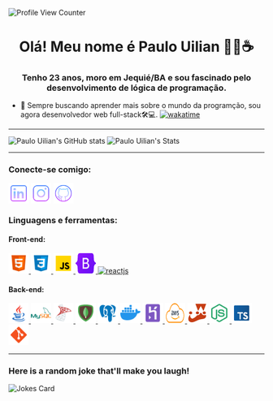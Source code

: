 ![Profile View Counter](https://komarev.com/ghpvc/?username=WillianBL99)
<h1 align="center">Olá! Meu nome é Paulo Uilian 👨‍💻☕</h1> 

<h3 align="center">Tenho 23 anos, moro em Jequié/BA e sou fascinado pelo desenvolvimento de lógica de programação.</h3>

- 📖 Sempre buscando aprender mais sobre o mundo da programção, sou agora desenvolvedor web full-stack🛠️💻.
[![wakatime](https://wakatime.com/badge/user/ea37d403-453f-4319-bd0c-77e54bb1318a.svg)](https://wakatime.com/@ea37d403-453f-4319-bd0c-77e54bb1318a)


***

 <img height="205px" src="https://github-readme-stats-beryl.vercel.app/api?username=WillianBL99&theme=tokyonight&show_icons=true" alt="Paulo Uilian's GitHub stats"><img>
 <img height="205px" src="https://github-readme-stats-beryl.vercel.app/api/top-langs/?username=WillianBL99&theme=tokyonight" alt="Paulo Uilian's Stats" ><img>

***

<h3 align="left">Conecte-se comigo:</h3>
<p align="left">
<a href="https://www.linkedin.com/in/paulo-uilian/" target="blank"><img align="center" src="./icons/linkedin.png" alt="paulouilian1b80b41b3" height="40" width="40" /></a>
<a href="https://www.instagram.com/willianlago" target="blank"><img align="center" src="./icons/instagram.png" alt="willianlago" height="40" width="40" /></a>
<a href="https://github.com/WillianBL99" target="blank"><img align="center" src="./icons/github.png" alt="willianlago" height="40" width="40" /></a>
</p>

<h3 align="left">Linguagens e ferramentas:</h3>
<h4 align="left">Front-end:</h4>
<p align="left">
 <a href="https://www.w3.org/html/" target="_blank" alt="html5"> <img src="./icons/html.png" alt="html5" width="40" height="40"/> </a>
 <a href="https://www.w3schools.com/css/" target="_blank" alt="css3" > <img src="./icons/css.png" alt="css3" width="40" height="40"/> </a>
 <a href="https://developer.mozilla.org/en-US/docs/Web/JavaScript" target="_blank" alt="javascript" > <img src="./icons/js.png" alt="javascript" width="40" height="40"/> </a>
 <a href="https://getbootstrap.com/" target="_blank" alt="bootstrap" > <img src="./icons/bootstrap.png" alt="bootstrap" width="40" height="40"/> </a>
 <a href="https://reactjs.org" target="_blank"> <img src="https://cdn4.iconfinder.com/data/icons/logos-3/600/React.js_logo-512.png" alt="reactjs" width="40" height="40"/> </a>
 
<h4 align="left">Back-end:</h4>
<p align="left">  
 <a href="https://www.oracle.com/br/java/" target="_blank"> <img src="./icons/java.png" alt="java" width="40" height="40"/> </a>
 <a href="https://www.mysql.com/" target="_blank"> <img src="./icons/mysql.png" alt="mySQL" width="40" height="40"/> </a>
 <a href="https://www.microsoft.com/pt-br/sql-server/" target="_blank"> <img src="./icons/sqlserver.png" alt="sqlServer" width="40" height="40"/> </a> 
 <a href="https://www.mongodb.com/" target="_blank"> <img src="./icons/mongo.png" alt="Mongo DB" width="40" height="40"/> </a>
 <a href="https://www.postgresql.org/" target="_blank"> <img src="./icons/postgre.png" alt="Pstgre SQL" width="40" height="40"/> </a>
 <a href="https://www.docker.com/" target="_blank"> <img src="./icons/docker.png" alt="Docker" width="40" height="40"/> </a>
 <a href="https://www.heroku.com/" target="_blank"> <img src="./icons/heroku.png" alt="Heroku" width="40" height="40"/> </a>
 <a href="https://aws.amazon.com" target="_blank"> <img src="./icons/aws.png" alt="AWS" width="40" height="40"/> </a>
 <a href="https://jestjs.io/pt-BR/" target="_blank"> <img src="./icons/jest.png" alt="Jest" width="40" height="40"/> </a>
 <a href="https://www.nodejs.org" target="_blank"> <img src="./icons/node.png" alt="Node JS" width="40" height="40"/> </a>
 <a href="https://www.typescriptlang.org/" target="_blank"> <img src="./icons/typescript.png" alt="TypeScript" width="40" height="40"/> </a>
 <a href="https://git-scm.com/" target="_blank"> <img src="./icons/git.png" alt="git" width="40" height="40"/> </a>
</p>

***

 ### Here is a random joke that'll make you laugh!
 ![Jokes Card](https://readme-jokes.vercel.app/api?theme=tokyonight)
